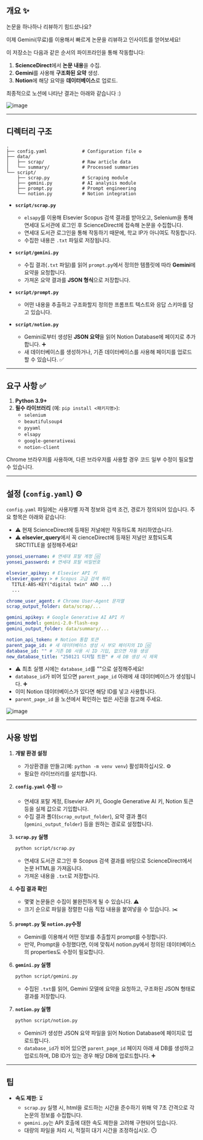 ## 개요 ✨
논문을 하나하나 리뷰하기 힘드셨나요?

이제 Gemini(무료)를 이용해서 빠르게 논문을 리뷰하고 인사이트를 얻어보세요!

이 저장소는 다음과 같은 순서의 파이프라인을 통해 작동합니다:

1. **ScienceDirect**에서 **논문 내용**을 수집. 
2. **Gemini**를 사용해 **구조화된 요약** 생성.
3. **Notion**에 해당 요약을 **데이터베이스**로 업로드.


최종적으로 노션에 나타난 결과는 아래와 같습니다 :)

![image](https://github.com/user-attachments/assets/dc0893fc-1c27-4b66-a80c-a19d9ff7be03)


---

## 디렉터리 구조 

```
.
├── config.yaml             # Configuration file ⚙️
├── data/
│   ├── scrap/              # Raw article data 
│   └── summary/            # Processed summaries 
└── script/
    ├── scrap.py            # Scraping module ️
    ├── gemini.py           # AI analysis module 
    ├── prompt.py           # Prompt engineering 
    └── notion.py           # Notion integration ️
```

- **`script/scrap.py`** ️
    - `elsapy`를 이용해 Elsevier Scopus 검색 결과를 받아오고, Selenium을 통해 연세대 도서관에 로그인 후 ScienceDirect에 접속해 논문을 수집합니다.
    - 연세대 도서관 로그인을 통해 작동하기 때문에, 학교 IP가 아니여도 작동합니다.
    - 수집한 내용은 `.txt` 파일로 저장됩니다. 

- **`script/gemini.py`** 
    - 수집 결과(`.txt` 파일)를 읽어 `prompt.py`에서 정의한 템플릿에 따라 **Gemini**에 요약을 요청합니다. 
    - 가져온 요약 결과를 **JSON 형식**으로 저장합니다. ️

- **`script/prompt.py`** 
    - 어떤 내용을 추출하고 구조화할지 정의한 프롬프트 텍스트와 응답 스키마를 담고 있습니다. 

- **`script/notion.py`** ️
    - Gemini로부터 생성된 **JSON 요약**을 읽어 Notion Database에 페이지로 추가합니다. ➕
    - 새 데이터베이스를 생성하거나, 기존 데이터베이스를 사용해 페이지를 업로드할 수 있습니다. ✅

---

## 요구 사항 ✅

1. **Python 3.9+** 
2. **필수 라이브러리** (예: `pip install <패키지명>`):
    - `selenium`
    - `beautifulsoup4`
    - `pyyaml`
    - `elsapy`
    - `google-generativeai`
    - `notion-client`

Chrome 브라우저를 사용하며, 다른 브라우저를 사용할 경우 코드 일부 수정이 필요할 수 있습니다. 

---

## 설정 (`config.yaml`) ⚙️

`config.yaml` 파일에는 사용자별 자격 정보와 검색 조건, 경로가 정의되어 있습니다. 주요 항목은 아래와 같습니다:

- ⚠️ 현재 ScienceDirect에 등재된 저널에만 작동하도록 처리하였습니다. 
- ⚠️ **elsevier_query**에서 꼭 cienceDirect에 등재된 저널만 포함되도록 SRCTITLE을 설정해주세요!

```yaml
yonsei_username: # 연세대 포탈 계정 🆔
yonsei_password: # 연세대 포탈 비밀번호 

elsevier_apikey: # Elsevier API 키 ️
elsevier_query: > # Scopus 고급 검색 쿼리 
  TITLE-ABS-KEY("digital twin" AND ...)
  ...

chrome_user_agent: # Chrome User-Agent 문자열 
scrap_output_folder: data/scrap/... 

gemini_apikey: # Google Generative AI API 키 ️
gemini_model: gemini-2.0-flash-exp
gemini_output_folder: data/summary/... 

notion_api_token: # Notion 통합 토큰 
parent_page_id: # 새 데이터베이스 생성 시 부모 페이지의 ID 🆔
database_id: "" # 기존 DB 사용 시 ID 기입, 없으면 자동 생성 ️
new_database_title: "250121 디지털 트윈" # 새 DB 생성 시 제목 ️
```

- ⚠️ 최초 실행 시에는 `database_id`를 ""으로 설정해주세요!
- `database_id`가 비어 있으면 `parent_page_id` 아래에 새 데이터베이스가 생성됩니다. ➕
- 이미 Notion 데이터베이스가 있다면 해당 ID를 넣고 사용합니다. ️
- `parent_page_id` 을 노션에서 확인하는 법은 사진을 참고해 주세요.


![image](https://github.com/user-attachments/assets/62934490-dcd0-48e1-bfe8-05ea245e0b97)

---

## 사용 방법 

1. **개발 환경 설정** 
    - 가상환경을 만들고(예: `python -m venv venv`) 활성화하십시오. ⚙️
    - 필요한 라이브러리를 설치합니다. 

2. **`config.yaml` 수정** ✏️
    - 연세대 포탈 계정, Elsevier API 키, Google Generative AI 키, Notion 토큰 등을 실제 값으로 기입합니다. 
    - 수집 결과 폴더(`scrap_output_folder`), 요약 결과 폴더(`gemini_output_folder`) 등을 원하는 경로로 설정합니다. 

3. **`scrap.py` 실행** ️

    ```bash
    python script/scrap.py
    ```

    - 연세대 도서관 로그인 후 Scopus 검색 결과를 바탕으로 ScienceDirect에서 논문 HTML을 가져옵니다. ️
    - 가져온 내용을 `.txt`로 저장합니다. 

4. **수집 결과 확인** 
    - 몇몇 논문들은 수집이 불완전하게 될 수 있습니다. ⚠️
    - 크기 순으로 파일을 정렬한 다음 직접 내용을 붙여넣을 수 있습니다. ✂️

5. **`prompt.py` 및 `notion.py`수정** 
    - Gemini를 이용해서 어떤 정보를 추출할지 prompt를 수정합니다.
    - 만약, Prompt을 수정했다면, 이에 맞춰서 notion.py에서 정의된 데이터베이스의 properties도 수정이 필요합니다.

5. **`gemini.py` 실행** 

    ```bash
    python script/gemini.py
    ```

    - 수집된 `.txt`를 읽어, Gemini 모델에 요약을 요청하고, 구조화된 JSON 형태로 결과를 저장합니다. ️

7. **`notion.py` 실행** ️

    ```bash
    python script/notion.py
    ```

    - Gemini가 생성한 JSON 요약 파일을 읽어 Notion Database에 페이지로 업로드합니다. 
    - `database_id`가 비어 있으면 `parent_page_id` 페이지 아래 새 DB를 생성하고 업로드하며, DB ID가 있는 경우 해당 DB에 업로드합니다. ➕️

---

## 팁 

- **속도 제한**: ⏳
    - `scrap.py` 실행 시, html을 로드하는 시간을 준수하기 위해 약 7초 간격으로 각 논문의 정보를 수집합니다.
    - `gemini.py`는 API 호출에 대한 속도 제한을 고려해 구현되어 있습니다. 
    - 대량의 파일을 처리 시, 적절히 대기 시간을 조정하십시오. ⏱️
